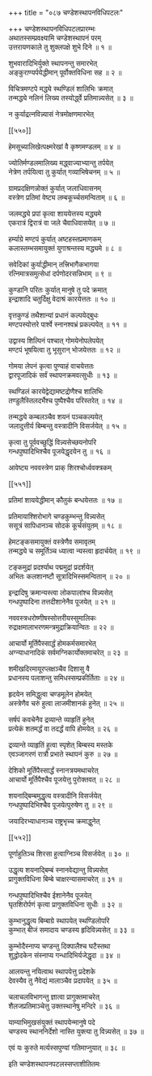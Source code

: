 +++
title = "०८७ चण्डेशस्थापनविधिपटलः"

+++
चण्डेशस्थापनविधिपटलप्रारम्भः  
अथातस्सम्प्रवक्ष्यामि चण्डेशस्थापनं परम्  
उत्तरायणकाले तु शुक्लपक्षे शुभे दिने ॥ १ ॥


शुभवारादिभिर्युक्ते स्थापनन्तु समारभेत्  
अङ्कुराण्यर्पयेद्धीमान् पूर्वोक्तविधिना सह ॥ २ ॥


विचित्रमण्टपे मद्ध्ये स्थण्डिलं शालिभिः क्रमात्  
तन्मद्ध्ये नलिनं लिख्य तस्योर्द्ध्वे प्रतिमान्न्यसेत् ॥ ३ ॥


न कुर्याद्रत्नविन्न्यासं नेत्रमोक्षणमारभेत्  

[[५५०]]  

हेमसूच्यालिखेत्पक्ष्मरेखां वै कृष्णमण्डलम् ॥ ४ ॥


ज्योतिर्मण्डलमालिख्य मद्ध्वाज्याभ्यान्तु तर्पयेत्  
नेत्रेण तर्पयित्वा तु कुर्यात् गव्याभिषेचनम् ॥ ५ ॥


ग्रामप्रदक्षिणन्नोक्तं कुर्यात् जलाधिवासनम्  
वस्त्रेण प्रतिमां वेष्ट्य लम्बकूर्च्चसमन्विताम् ॥ ६ ॥


जलमद्ध्ये प्रपां कृत्वा शाययेत्तस्य मद्ध्यमे  
एकरात्रं द्विरात्रं वा जले चैवाधिवासयेत् ॥ ७ ॥


हर्म्याग्रे मण्टपं कुर्यात् अष्टहस्तप्रमाणकम्  
कलास्तम्भसमायुक्तं युगाश्रन्तस्य मद्ध्यमे ॥ ८ ॥


सवेदिकां कुर्याद्धीमान् तत्त्रिभागैकभागया  
रत्निमात्रसमुत्सेधां दर्पणोदरसन्निभाम् ॥ ९ ॥


कुण्डानि परितः कुर्यात् मानुषे तु पदे क्रमात्  
इन्द्राशादि चतुर्दिक्षु वेदाश्रं कारयेत्ततः ॥ १० ॥


वृत्तकुण्डं तथैशान्यां प्रधानं कल्पयेद्बुधः  
मण्टपस्योत्तरे पार्श्वे स्नानश्वभ्रं प्रकल्पयेत् ॥ ११ ॥


उद्वास्य शिल्पिनं पश्चात् गोमयेनोपलेपयेत्  
मण्टपं भूषयित्वा तु भूसुरान् भोजयेत्ततः ॥ १२ ॥


गोमया लेपनं कृत्वा पुण्याहं वाचयेत्ततः  
द्वारपूजादिकं सर्वं स्थापनक्रमवत्सुधीः ॥ १३ ॥


स्थण्डिलं कारयेद्वेद्यामष्टद्रोणैश्च शालिभिः  
तण्डुलैस्तिलदर्भैश्च पुष्पैश्चैव परिस्तरेत् ॥ १४ ॥


तन्मद्ध्ये कम्बलञ्चैव शयनं पञ्चकल्पयेत्  
जलादुत्तीर्य बिम्बन्तु वस्त्रादीनि विसर्जयेत् ॥ १५ ॥


कृत्वा तु पूर्ववच्छुद्धिं विन्न्यसेच्छयनोपरि  
गन्धपुष्पादिभिश्चैव पूजयेद्धृदयेन तु ॥ १६ ॥


आवेष्ट्य नववस्त्रेण प्राक् शिरश्चोर्ध्ववक्त्रकम्  

[[५५१]]  

प्रतिमां शाययेद्धीमान् कौतुकं बन्धयेत्ततः ॥ १७ ॥


प्रतिमायाश्शिरोभागे चण्डकुम्भन्तु विन्न्यसेत्  
ससूत्रं सापिधानञ्च सोदकं कूर्चसंयुतम् ॥ १८ ॥


हेमटङ्कसमायुक्तं वस्त्रेणैव समावृतम्  
तन्मद्ध्ये च समूर्तिञ्च ध्यात्वा न्यस्त्वा हृदार्चयेत् ॥ १९ ॥


टङ्कमुद्रां प्रदर्श्याथ पद्ममुद्रां प्रदर्शयेत्  
अभितः कलशानष्टौ सूत्रादिभिस्समन्वितान् ॥ २० ॥


इन्द्रादिषु क्रमान्यस्त्वा लोकपालांश्च विन्न्यसेत्  
गन्धपुष्पादिना तत्तदीशानेनैव पूजयेत् ॥ २१ ॥


नववस्त्रधरोष्णीषस्सोत्तरीयस्सुमालिकः  
रुद्राक्षमालाभरणमन्त्रमुद्राक्रियान्वितः ॥ २२ ॥


आचार्यो मूर्तिपैस्सार्द्धं होमकर्मसमारभेत्  
अग्न्याधानादिकं सर्वमग्निकार्योक्तमाचरेत् ॥ २३ ॥


शमीखदिरमायूरप्लक्षञ्चैव दिशासु वै  
प्रधानस्य पलाशन्तु समिधस्सम्प्रकीर्तिताः ॥ २४ ॥


हृदयेन समिद्धुत्वा चण्डमूलेन होमयेत्  
अस्त्रेणैव चरुं हुत्वा लाजमीशानकं हुनेत् ॥ २५ ॥


सर्षपं कवचेनैव द्रव्यान्ते व्याहृतिं हुनेत्  
प्रत्येकं शतमर्द्धं वा तदर्द्धं वापि होमयेत् ॥ २६ ॥


द्रव्यान्ते व्याहृतिं हुत्वा स्पृशेत् बिम्बस्य मस्तके  
एवञ्जागरणं रात्रौ प्रभाते स्थापनं कुरु ॥ २७ ॥


देशिको मूर्तिपैस्सार्द्धं स्नानत्रयमथाचरेत्  
आचार्यो मूर्तिपैश्चैव पूजयेत्तु पुरोक्तवत् ॥ २८ ॥


शयनाद्बिम्बमुद्धृत्य वस्त्रादीनि विसर्जयेत्  
गन्धपुष्पादिभिश्चैव पूजयेत्पुरुषेण तु ॥ २९ ॥


जयादिरभ्याधानञ्च राष्ट्रभृच्च क्रमाद्धुनेत्  

[[५५२]]  

पूर्णाहुतिञ्च शिरसा हुत्वाग्निञ्च विसर्जयेत् ॥ ३० ॥


उद्धृत्य शयनाद्बिम्बं स्नानवेद्यान्तु विन्न्यसेत्  
प्रागुक्तविधिना बिम्बे चाक्षरन्यासमाचरेत् ॥ ३१ ॥


गन्धपुष्पादिभिश्चैव ईशानेनैव पूजयेत्  
घृतशिरोर्पणं कृत्वा प्रागुक्तविधिना सुधीः ॥ ३२ ॥


कुम्भानुद्धृत्य बिम्बाग्रे स्थापयेत् स्थण्डिलोपरि  
कुम्भात् बीजं समादाय चण्डस्य हृदिविन्न्यसेत् ॥ ३३ ॥


कुम्भोदैस्नाप्य चण्डन्तु दिक्पालैश्च घटैस्तथा  
शुद्धोदकेन संस्नाप्य गन्धादिभिर्यजेद्धृदा ॥ ३४ ॥


आलयन्तु नयित्वाथ स्थापयेत्तु प्रदेशके  
देवस्यैव तु नैवेद्यं मालाञ्चैव प्रदापयेत् ॥ ३५ ॥


चलाचलविभागन्तु ज्ञात्वा प्रागुक्तमाचरेत्  
शैलजप्रतिमाञ्चेत्तु उक्तस्थानेषु मन्दिरे ॥ ३६ ॥


याम्याभिमुखसंयुक्तं स्थापयेन्मानुषे पदे  
चण्डस्य स्थाननिर्देशो नास्ति युक्त्या तु विन्न्यसेत् ॥ ३७ ॥


एवं यः कुरुते मर्त्यस्सपुण्यां गतिमाप्नुयात् ॥ ३८ ॥


इति चण्डेशस्थापनपटलस्सप्ताशीतितमः  

